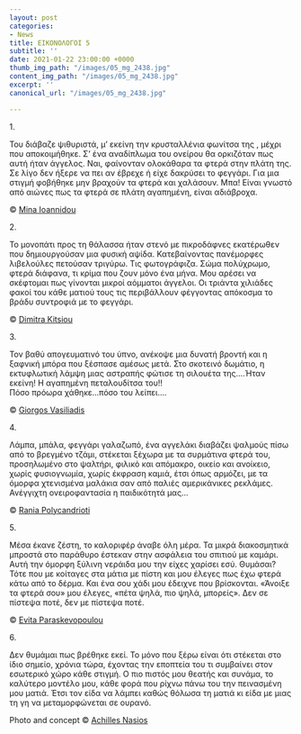 ```yaml
---
layout: post
categories:
- News
title: ΕΙΚΟΝΟΛΟΓΟΙ 5
subtitle: ''
date: 2021-01-22 23:00:00 +0000
thumb_img_path: "/images/05_mg_2438.jpg"
content_img_path: "/images/05_mg_2438.jpg"
excerpt: ''
canonical_url: "/images/05_mg_2438.jpg"

---
```

1\.

Του διάβαζε ψιθυριστά, μ’ εκείνη την κρυσταλλένια φωνίτσα της , μέχρι που αποκοιμήθηκε. Σ’ ένα αναδίπλωμα του ονείρου θα ορκιζόταν πως αυτή ήταν άγγελος. Ναι, φαίνονταν ολοκάθαρα τα φτερά στην πλάτη της. Σε λίγο δεν ήξερε να πει αν έβρεχε ή είχε δακρύσει το φεγγάρι. Για μια στιγμή φοβήθηκε μην βραχούν τα φτερά και χαλάσουν. Μπα! Είναι γνωστό από αιώνες πως τα φτερά σε πλάτη αγαπημένη, είναι αδιάβροχα.

© <a href="https://www.facebook.com/mina.ioannidou.58" target="blank"> Mina Ioannidou </a>

2\.

Το μονοπάτι προς τη θάλασσα ήταν στενό με πικροδάφνες εκατέρωθεν που δημιουργούσαν μια φυσική αψίδα. Κατεβαίνοντας πανέμορφες λιβελούλες πετούσαν τριγύρω. Τις φωτογράφιζα. Σώμα πολύχρωμο, φτερά διάφανα, τι κρίμα που ζουν μόνο ένα μήνα. Μου αρέσει να σκέφτομαι πως γίνονται μικροί αόμματοι άγγελοι. Οι τριάντα χιλιάδες φακοί του κάθε ματιού τους τις περιβάλλουν φέγγοντας απόκοσμα το βράδυ συντροφιά με το φεγγάρι.

© <a href="https://www.facebook.com/dimitra.kitsiou" target="blank"> Dimitra Kitsiou</a>

3\.

Τον βαθύ απογευματινό του ύπνο, ανέκοψε μια δυνατή βροντή και η ξαφνική μπόρα που ξέσπασε αμέσως μετά. Στο σκοτεινό δωμάτιο, η εκτυφλωτική λάμψη μιας αστραπής φώτισε τη σιλουέτα της....Ήταν εκείνη! Η αγαπημένη πεταλουδίτσα του!!  
Πόσο πρόωρα χάθηκε...πόσο του λείπει….

© <a href="https://www.facebook.com/gvasiliadis" target="blank"> Giorgos Vasiliadis</a>

4\.

Λάμπα, μπάλα, φεγγάρι γαλαζωπό, ένα αγγελάκι διαβάζει ψαλμούς πίσω από το βρεγμένο τζάμι, στέκεται ξέχωρα με τα συρμάτινα φτερά του, προσηλωμένο στο ψαλτήρι, φιλικό και απόμακρο, οικείο και ανοίκειο, χωρίς φυσιογνωμία, χωρίς έκφραση καμιά, έτσι όπως αρμόζει, με τα όμορφα χτενισμένα μαλάκια σαν από παλιές αμερικάνικες ρεκλάμες. Ανέγγιχτη ονειροφαντασία η παιδικότητά μας…

© <a href="https://www.facebook.com/profile.php?id=100008460452394" target="blank"> Rania Polycandrioti</a>

5\.

Μέσα έκανε ζέστη, το καλοριφέρ άναβε όλη μέρα. Τα μικρά διακοσμητικά μπροστά στο παράθυρο έστεκαν στην ασφάλεια του σπιτιού με καμάρι. Αυτή την όμορφη ξύλινη νεράιδα μου την είχες χαρίσει εσύ. Θυμάσαι? Τότε που με κοίταγες στα μάτια με πίστη και μου έλεγες πως έχω φτερά κάτω από το δέρμα. Και ένα σου χάδι μου έδειχνε που βρίσκονται. «Άνοιξε τα φτερά σου» μου έλεγες, «πέτα ψηλά, πιο ψηλά, μπορείς». Δεν σε πίστεψα ποτέ, δεν με πίστεψα ποτέ.

© <a href="https://www.facebook.com/evitap" target="blank"> Evita Paraskevopoulou</a>

6\.

Δεν θυμάμαι πως βρέθηκε εκεί. Το μόνο που ξέρω είναι ότι στέκεται στο ίδιο σημείο, χρόνια τώρα, έχοντας την εποπτεία του τι συμβαίνει στον εσωτερικό χώρο κάθε στιγμή. Ο πιο πιστός μου θεατής και συνάμα, το καλύτερο μοντέλο μου, κάθε φορά που ρίχνω πάνω του την πεινασμένη μου ματιά. Έτσι τον είδα να λάμπει καθώς θόλωσα τη ματιά κι είδα με μιας τη γη να μεταμορφώνεται σε ουρανό.

Photo and concept © <a href="https://anikon.org/" target="blank">Achilles Nasios</a>